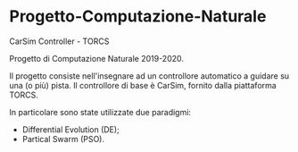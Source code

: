 # Progetto-Computazione-Naturale
CarSim Controller - TORCS

Progetto di Computazione Naturale 2019-2020.

Il progetto consiste nell'insegnare ad un controllore automatico a guidare su una (o più) pista.
Il controllore di base è CarSim, fornito dalla piattaforma TORCS.

In particolare sono state utilizzate due paradigmi:
  - Differential Evolution (DE);
  - Partical Swarm (PSO).
